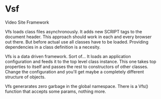 Vsf
===

Video Site Framework

Vfs loads class files asynchronously. It adds new SCRIPT tags to the document header. This approach should work in each and every browser out there. But before actual use all classes have to be loaded. Providing dependencies in a class definition is a necesity.

Vfs is a data driven framework. Sort of... It loads an application configuration and feeds it to the top level class instance. This one takes top properties to itself and passes the rest to constructors of other classes. Change the configuration and you'll get maybe a completely different structure of objects.

Vfs generarates zero garbage in the global namespace. There is a Vfs() function that accepts some params, nothing more.
